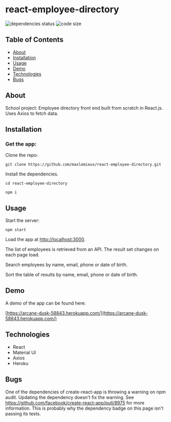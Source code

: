 # react-employee-directory
![dependencies status](https://img.shields.io/david/maxlemieux/react-employee-directory?style=for-the-badge)
![code size](https://img.shields.io/github/languages/code-size/maxlemieux/react-employee-directory?style=for-the-badge)

## Table of Contents
* [About](#about)
* [Installation](#installation)
* [Usage](#usage)
* [Demo](#demo)
* [Technologies](#technologies)
* [Bugs](#bugs)

## About
School project: Employee directory front end built from scratch in React.js. Uses Axios to fetch data.

## Installation

### Get the app:

Clone the repo:

`git clone https://github.com/maxlemieux/react-employee-directory.git`

Install the dependencies.

`cd react-employee-directory`

`npm i`

## Usage

Start the server:

`npm start`

Load the app at [http://localhost:3000](http://localhost:3000).

The list of employees is retrieved from an API. The result set changes on each page load.

Search employees by name, email, phone or date of birth.

Sort the table of results by name, email, phone or date of birth.

## Demo
A demo of the app can be found here:

[https://arcane-dusk-58843.herokuapp.com/](https://arcane-dusk-58843.herokuapp.com/)

## Technologies
* React
* Material UI
* Axios
* Heroku

## Bugs
One of the dependencies of create-react-app is throwing a warning on npm audit. Updating the dependency doesn't fix the warning. See https://github.com/facebook/create-react-app/pull/8975 for more information. This is probably why the dependency badge on this page isn't passing its tests.
